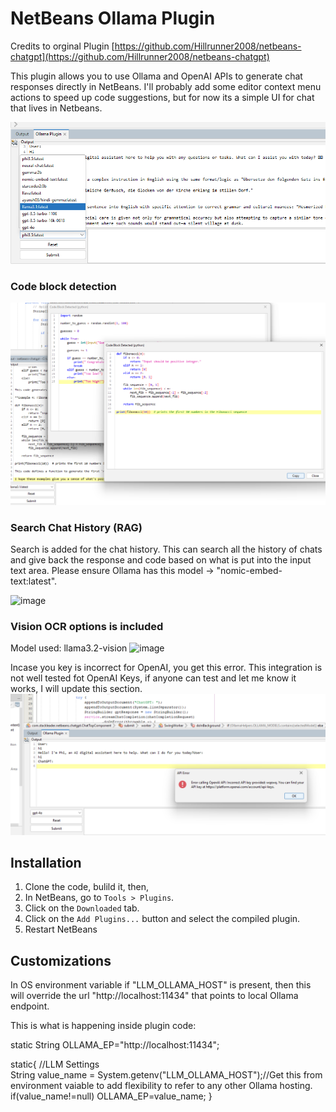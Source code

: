 # NetBeans Ollama Plugin

Credits to orginal Plugin [https://github.com/Hillrunner2008/netbeans-chatgpt](https://github.com/Hillrunner2008/netbeans-chatgpt)

This plugin allows you to use Ollama and OpenAI APIs to generate chat responses directly in NetBeans. I'll probably add some editor context menu actions to speed up code suggestions, but for now its a simple UI for chat that lives in Netbeans.

![Screenshot](screenshots/OpenAIAndOllama2.png)

### Code block detection

![Screenshot](screenshots/ollamaCodeDetect.png)


### Search Chat History (RAG)
Search is added for the chat history. This can search all the history of chats and give back the response and code based on what is put into the input text area.  Please ensure Ollama has this model -> "nomic-embed-text:latest".

![image](https://github.com/user-attachments/assets/864161ac-d4df-43a6-82cf-53c4a4bebd44)


### Vision OCR options is included
Model used: llama3.2-vision
![image](https://github.com/user-attachments/assets/1db941e5-681c-47c3-bfec-e1a5501d8814)


Incase you key is incorrect for OpenAI, you get this error. This integration is not well tested fot OpenAI Keys, if anyone can test and let me know it works, I will update this section.
![Screenshot](screenshots/OpenAIKeyError.png)


## Installation

1. Clone the code, bulild it, then,
2. In NetBeans, go to `Tools > Plugins`.
3. Click on the `Downloaded` tab.
4. Click on the `Add Plugins...` button and select the compiled plugin.
5. Restart NetBeans

## Customizations
In OS environment variable if "LLM_OLLAMA_HOST" is present, then this will override the url "http://localhost:11434" that points to local Ollama endpoint.

This is what is happening inside plugin code:

static String OLLAMA_EP="http://localhost:11434";
 
static{
        //LLM Settings        
        String value_name = System.getenv("LLM_OLLAMA_HOST");//Get this from environment vaiable to add flexibility to refer to any other Ollama hosting.
        if(value_name!=null) OLLAMA_EP=value_name;
    }
